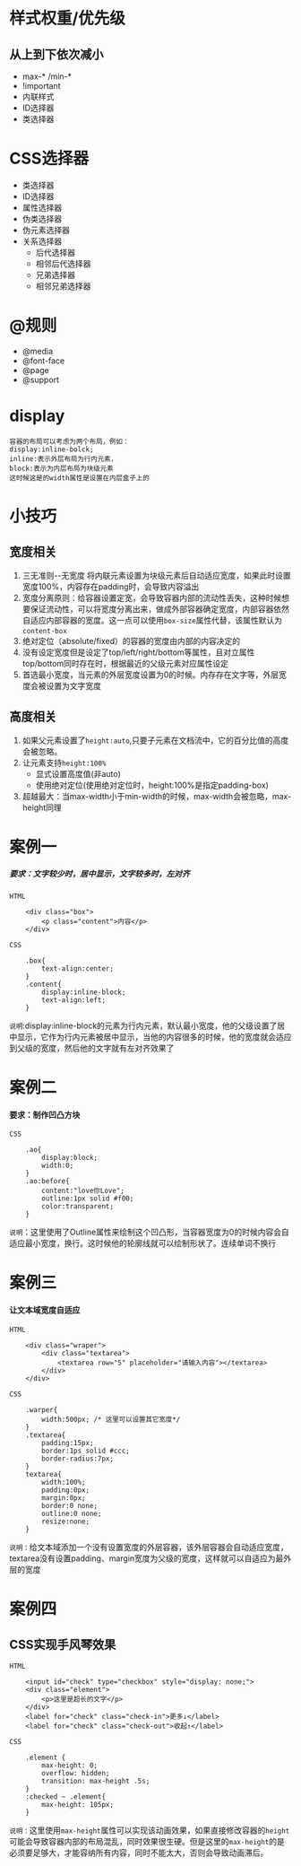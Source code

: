 # 样式权重/优先级
## 从上到下依次减小
* max-* /min-* 
* !important
* 内联样式
* ID选择器
* 类选择器


# CSS选择器
+ 类选择器
+ ID选择器
+ 属性选择器
+ 伪类选择器
+ 伪元素选择器
+ 关系选择器   
  + 后代选择器
  + 相邻后代选择器
  + 兄弟选择器
  + 相邻兄弟选择器


# @规则
* @media
* @font-face
* @page
* @support




# display
    容器的布局可以考虑为两个布局，例如：
    display:inline-bolck;
    inline:表示外层布局为行内元素，
    block:表示为内层布局为块级元素
    这时候这是的width属性是设置在内层盒子上的




# 小技巧
## 宽度相关
1. 三无准则--无宽度 将内联元素设置为块级元素后自动适应宽度，如果此时设置宽度100%，内容存在padding时，会导致内容溢出
2.  宽度分离原则：给容器设置定宽，会导致容器内部的流动性丢失，这种时候想要保证流动性，可以将宽度分离出来，做成外部容器确定宽度，内部容器依然自适应内部容器的宽度。这一点可以使用`box-size`属性代替，该属性默认为`content-box`
3.  绝对定位（absolute/fixed）的容器的宽度由内部的内容决定的
4.  没有设定宽度但是设定了top/left/right/bottom等属性，且对立属性top/bottom同时存在时，根据最近的父级元素对应属性设定
5. 首选最小宽度，当元素的外层宽度设置为0的时候。内存存在文字等，外层宽度会被设置为文字宽度
## 高度相关
1. 如果父元素设置了`height:auto`,只要子元素在文档流中，它的百分比值的高度会被忽略。
2. 让元素支持`height:100%`
    + 显式设置高度值(非auto)
    + 使用绝对定位(使用绝对定位时，height:100%是指定padding-box)
3. 超越最大：当max-width小于min-width的时候，max-width会被忽略，max-height同理




















# 案例一 
#####  要求：文字较少时，居中显示，文字较多时，左对齐
`HTML`
```
    <div class="box">
        <p class="content">内容</p>
    </div>

```
`CSS`
```
    .box{
        text-align:center;
    }
    .content{
        display:inline-block;
        text-align:left;
    }
```
`说明`:display:inline-block的元素为行内元素，默认最小宽度，他的父级设置了居中显示，它作为行内元素被居中显示，当他的内容很多的时候，他的宽度就会适应到父级的宽度，然后他的文字就有左对齐效果了

# 案例二 
#### 要求：制作凹凸方块
`CSS`
```
    .ao{
        display:block;
        width:0;
    }
    .ao:before{
        content:"love你Love";
        outline:1px solid #f00;
        color:transparent;
    }
```
`说明`：这里使用了Outline属性来绘制这个凹凸形，当容器宽度为0的时候内容会自适应最小宽度，换行。这时候他的轮廓线就可以绘制形状了。连续单词不换行

# 案例三
#### 让文本域宽度自适应
`HTML`
```
    <div class="wraper">
        <div class="textarea">
            <textarea row="5" placeholder="请输入内容"></textarea>
        </div>
    </div>
```
`CSS`
```
    .warper{
        width:500px; /* 这里可以设置其它宽度*/
    }
    .textarea{
        padding:15px;
        border:1ps solid #ccc;
        border-radius:7px;
    }
    textarea{
        width:100%;
        padding:0px;
        margin:0px;
        border:0 none;
        outline:0 none;
        resize:none;
    }
```
`说明：`给文本域添加一个没有设置宽度的外层容器，该外层容器会自动适应宽度，textarea没有设置padding、margin宽度为父级的宽度，这样就可以自适应为最外层的宽度


# 案例四 
## CSS实现手风琴效果
`HTML`
```
    <input id="check" type="checkbox" style="display: none;">
    <div class="element">
        <p>这里是超长的文字</p>
    </div>
    <label for="check" class="check-in">更多↓</label>
    <label for="check" class="check-out">收起↑</label>
```
`CSS`
```
    .element {
        max-height: 0;
        overflow: hidden;
        transition: max-height .5s;
    }
    :checked ~ .element{
        max-height: 105px;
    }
```
`说明：`这里使用`max-height`属性可以实现该动画效果，如果直接修改容器的`height`可能会导致容器内部的布局混乱，同时效果很生硬。但是这里的`max-height`的是必须要足够大，才能容纳所有内容，同时不能太大，否则会导致动画滞后。